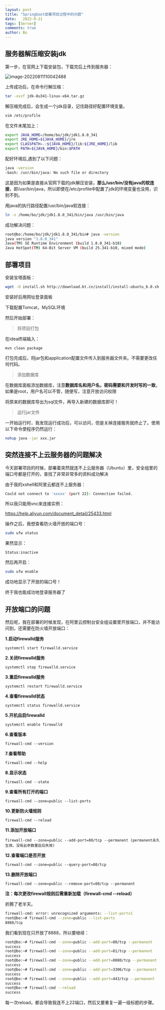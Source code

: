 ```yaml
---
layout: post
title: "Springboot部署项目过程中的问题"
date:   2022-9-21
tags: [Server]
comments: true
author: Bo
---
```


## 服务器解压缩安装jdk

第一步，在官网上下载安装包，下载完后上传到服务器：

![image-20220811110042488](https://raw.sevencdn.com/Bo-Vane/picgo/main/img/202208111101656.png)

上传成功后，在命令行解压缩：

```bash
tar -xvzf jdk-8u341-linux-x64.tar.gz
```

解压缩完成后，会生成一个jdk目录，记住路径好配置环境变量。

```bash
vim /etc/profile
```

在文件末尾加上：

```bash
export JAVA_HOME=/home/bo/jdk/jdk1.8.0_341
export JRE_HOME=${JAVA_HOME}/jre
export CLASSPATH=.:${JAVA_HOME}/lib:${JRE_HOME}/lib
export PATH=${JAVA_HOME}/bin:$PATH
```

配好环境后,遇到了以下问题：

```bash
java -version
-bash: /usr/bin/java: No such file or directory
```

这是因为如果是直接从官网下载的jdk解压安装，**那么/usr/bin/没有java的软连接**，即/usr/bin/java，所以即使在/etc/profile中配置了jdk的环境变量也没用，识别不到。

用java的执行路径配置/usr/bin/java软连接：

```bash
ln -s /home/bo/jdk/jdk1.8.0_341/bin/java /usr/bin/java
```

成功解决问题：

```bash
root@bo:/home/bo/jdk/jdk1.8.0_341/bin# java -version
java version "1.8.0_341"
Java(TM) SE Runtime Environment (build 1.8.0_341-b10)
Java HotSpot(TM) 64-Bit Server VM (build 25.341-b10, mixed mode)
```



## 部署项目

安装宝塔面板：

```bash 
wget -O install.sh http://download.bt.cn/install/install-ubuntu_6.0.sh && sudo bash install.sh ed8484bec
```

安装好后用网址登录面板

下载配置Tomcat，MySQL环境

然后开始部署：

> 将项目打包

在idea终端输入：

`mvn clean package`

打包完成后，将jar包和application配置文件传入到服务器文件夹。不需要更改任何代码。

> 添加数据库

在数据库面板添加数据库，注意**数据库名和用户名，密码需要和开发时写的一致**，如果是root，用户名可以不管，随便写，注意开放访问权限

将原来的数据库导出为sql文件，再导入新建的数据库即可！

> 运行jar文件

一开始运行时，我发现运行成功后，可以访问，但是关掉连接服务就终止了。使用以下命令使程序仍然运行：

```bash 
nohup java -jar xxx.jar
```





## 突然连接不上云服务器的问题解决

今天部署项目的时候，部署着突然就连不上云服务器（Ubuntu）里，安全组里的端口号都是打开的，查找了非常非常多的资料成功解决

由于我的xshell和阿里云都连不上服务器：

```bash
Could not connect to 'xxxxx' (port 22): Connection failed.
```

所以我只能用vnc来连接实例：

https://help.aliyun.com/document_detail/25433.html

操作之后，我想查看防火墙开放的端口号：

```bash
sudo ufw status
```

果然显示：

```
Status:inactive
```

然后再开启：

```bash 
sudo ufw enable
```

成功地显示了开放的端口号！

终于我也能成功地登录服务器了



## 开放端口的问题

然后呢，我在部署的时候发现，在阿里云控制台安全组设置里开放端口，并不能访问到，还需要在防火墙开放端口：

**1.启动firewalld服务**

```
systemctl start firewalld.service
```

**2.关闭firewalld服务**

```
systemctl stop firewalld.service
```

**3.重启firewalld服务**

```
systemctl restart firewalld.service
```

**4.查看firewalld状态**

```
systemctl status firewalld.service
```

**5.开机自启firewalld**

```
systemctl enable firewalld
```

**6.查看版本**

```
firewall-cmd --version
```

**7.查看帮助**

```
firewall-cmd --help
```

**8.显示状态**

```
firewall-cmd --state
```

**9.查看所有打开的端口**

```
firewall-cmd --zone=public --list-ports
```

**10.更新防火墙规则**

```
firewall-cmd --reload
```

**11.添加开放端口**

```
firewall-cmd --zone=public --add-port=80/tcp --permanent (permanent永久生效，没有此参数重启后失效)
```

**12.查看端口是否开放**

```
firewall-cmd --zone=public --query-port=80/tcp
```

**13.删除开放端口**

```
firewall-cmd --zone=public --remove-port=80/tcp --permanent
```

**注：每次更改firewall规则后需重新加载（firewall-cmd --reload）**

折腾了老半天。

``` bash
firewall-cmd: error: unrecognized arguments: --list-ports1
root@bo:~# firewall-cmd --zone=public --list-ports
8888/tcp
```

我们看到现在只开放了8888，所以要继续：

```bash 
root@bo:~# firewall-cmd --zone=public --add-port=80/tcp --permanent
success
root@bo:~# firewall-cmd --zone=public --add-port=81/tcp --permanent
success
root@bo:~# firewall-cmd --zone=public --add-port=8080/tcp --permanent
success
root@bo:~# firewall-cmd --zone=public --add-port=3306/tcp --permanent
success
root@bo:~# firewall-cmd --zone=public --add-port=443/tcp --permanent
success
root@bo:~# firewall-cmd --reload
success
```

每一次reload，都会导致我连不上22端口，然后又要重复一遍一级标题的步骤。